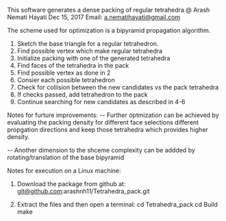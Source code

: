 This software generates a dense packing of regular tetrahedra
@ Arash Nemati Hayati
  Dec 15, 2017
  Email: a.nematihayati@gmail.com
  
The scheme used for optimization is a bipyramid propagation algorithm.

1) Sketch the base triangle for a regular tetrahedron. 
2) Find possible vertex which make regular tetrahedra
3) Initialize packing with one of the generated tetrahedra
4) Find faces of the tetrahedra in the pack
5) Find possible vertex as done in 2
6) Consier each possible tetrahedron
7) Check for collision between the new candidates vs the pack tetrahedra
8) If checks passed, add tetrahedron to the pack
9) Continue searching for new candidates as described in 4-6

Notes for furture improvements:
-- Further optmization can be achieved by evaluating the 
	packing density for different face selections different 
	propgation directions and keep those tetrahedra which provides higher density.

-- Another dimension to the shceme complexity can be addded
    by rotating/translation of the base bipyramid

Notes for execution on a Linux machine:

1) Download the package from github at:
git@github.com:arashnh11/Tetrahedra_pack.git

2) Extract the files and then open a terminal:
cd Tetrahedra_pack
cd Build
make


